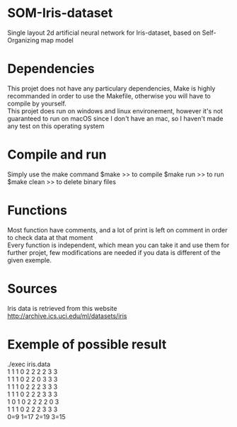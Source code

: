 # SOM-Iris-dataset
Single layout 2d artificial neural network for Iris-dataset, based on Self-Organizing map model

# Dependencies
This projet does not have any particulary dependencies, Make is highly recommanded in order to use the Makefile, otherwise you will have to compile by yourself.<br>
This projet does run on windows and linux environement, however it's not guaranteed to run on macOS since I don't have an mac, so I haven't made any test on this operating system<br>

# Compile and run
Simply use the make command 
$make  >> to compile
$make run >> to run 
$make clean >> to delete binary files

# Functions
Most function have comments, and a lot of print is left on comment in order to check data at that moment<br>
Every function is independent, which mean you can take it and use them for further projet, few modifications are needed if you data 
is different of the given exemple.<br>

# Sources
Iris data is retrieved from this website <br>
http://archive.ics.uci.edu/ml/datasets/iris

# Exemple of possible result
./exec iris.data<br>
1 1 1 0 2 2 2 2 3 3<br>
1 1 1 0 2 2 0 3 3 3<br>
1 1 1 0 2 2 2 3 3 3<br>
1 1 1 0 2 2 2 3 3 3<br>
1 0 1 0 2 2 2 2 0 3<br>
1 1 1 0 2 2 2 3 3 3<br>
0=9     1=17    2=19    3=15<br>
